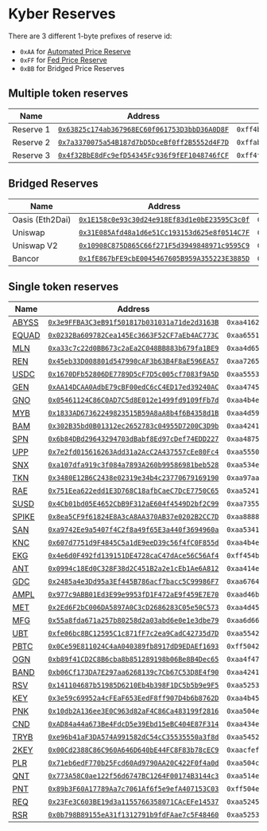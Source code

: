# Kyber Reserves

There are 3 different 1-byte prefixes of reserve id:
- `0xAA` for [Automated Price Reserve](https://developer.kyber.network/docs/Reserves-AutomatedPriceReserve/)
- `0xFF` for [Fed Price Reserve](https://developer.kyber.network/docs/Reserves-FedPriceReserve/)
- `0xBB` for Bridged Price Reserves

## Multiple token reserves

| Name | Address | Reserve ID |
| ---- | ---- | ---- |
| Reserve&nbsp;1 | [`0x63825c174ab367968EC60f061753D3bbD36A0D8F`](https://etherscan.io/address/0x63825c174ab367968EC60f061753D3bbD36A0D8F) | `0xff4b796265722046707200000000000000000000000000000000000000000000` |
| Reserve&nbsp;2 | [`0x7a3370075a54B187d7bD5DceBf0ff2B5552d4F7D`](https://etherscan.io/address/0x7a3370075a54B187d7bD5DceBf0ff2B5552d4F7D) | `0xffabcd0000000000000000000000000000000000000000000000000000000000` |
| Reserve&nbsp;3 | [`0x4f32BbE8dFc9efD54345Fc936f9fEF1048746fCF`](https://etherscan.io/address/0x4f32BbE8dFc9efD54345Fc936f9fEF1048746fCF) | `0xff4f6e65426974205175616e7400000000000000000000000000000000000000` |

## Bridged Reserves

| Name | Address | Reserve ID |
| ---- | ---- | ---- |
| Oasis&nbsp;(Eth2Dai) | [`0x1E158c0e93c30d24e918Ef83d1e0bE23595C3c0f`](https://etherscan.io/address/0x1E158c0e93c30d24e918Ef83d1e0bE23595C3c0f) | `0xbb4f617369730000000000000000000000000000000000000000000000000000` |
| Uniswap | [`0x31E085Afd48a1d6e51Cc193153d625e8f0514C7F`](https://etherscan.io/address/0x31E085Afd48a1d6e51Cc193153d625e8f0514C7F) | `0xbb756e6973776170563100000000000000000000000000000000000000000000` |
| Uniswap&nbsp;V2 | [`0x10908C875D865C66f271F5d3949848971c9595C9`](https://etherscan.io/address/0x10908C875D865C66f271F5d3949848971c9595C9) | `0xbb756e6973776170563200000000000000000000000000000000000000000000` |
| Bancor | [`0x1fE867bFE9cbE0045467605B959A355223E3885D`](https://etherscan.io/address/0x1fE867bFE9cbE0045467605B959A355223E3885D)| `0xbb42414e434f5230305632000000000000000000000000000000000000000000` |


## Single token reserves

| Name | Address | Reserve ID |
| ---- | ---- | ---- |
| [ABYSS](https://etherscan.io/address/0x0E8d6b471e332F140e7d9dbB99E5E3822F728DA6) | [`0x3e9FFBA3C3eB91f501817b031031a71de2d3163B`](https://etherscan.io/address/0x3e9FFBA3C3eB91f501817b031031a71de2d3163B) | `0xaa41627973730000000000000000000000000000000000000000000000000000` |
| [EQUAD](https://etherscan.io/address/0xC28e931814725BbEB9e670676FaBBCb694Fe7DF2) | [`0x0232Ba609782Cea145Ec3663F52CF7aEb4AC773C`](https://etherscan.io/address/0x0232Ba609782Cea145Ec3663F52CF7aEb4AC773C) | `0xaa65515541440000000000000000000000000000000000000000000000000000` |
| [MLN](https://etherscan.io/address/0xec67005c4E498Ec7f55E092bd1d35cbC47C91892) | [`0xa33c7c22d0BB673c2aEa2C048BB883b679fa1BE9`](https://etherscan.io/address/0xa33c7c22d0BB673c2aEa2C048BB883b679fa1BE9) | `0xaa4d656c6f6e706f727400000000000000000000000000000000000000000000` |
| [REN](https://etherscan.io/address/0x408e41876cCCDC0F92210600ef50372656052a38) | [`0x45eb33D008801d547990cAF3b63B4F8aE596EA57`](https://etherscan.io/address/0x45eb33D008801d547990cAF3b63B4F8aE596EA57) | `0xaa72656e00000000000000000000000000000000000000000000000000000000` |
| [USDC](https://etherscan.io/address/0xA0b86991c6218b36c1d19D4a2e9Eb0cE3606eB48) | [`0x1670DFb52806DE7789D5cF7D5c005cf7083f9A5D`](https://etherscan.io/address/0x1670DFb52806DE7789D5cF7D5c005cf7083f9A5D) | `0xaa55534443303041505200000000000000000000000000000000000000000000` |
| [GEN](https://etherscan.io/address/0x543Ff227F64Aa17eA132Bf9886cAb5DB55DCAddf) | [`0xAA14DCAA0AdbE79cBF00edC6cC4ED17ed39240AC`](https://etherscan.io/address/0xAA14DCAA0AdbE79cBF00edC6cC4ED17ed39240AC) | `0xaa47454e00000000000000000000000000000000000000000000000000000000` |
| [GNO](https://etherscan.io/address/0x6810e776880C02933D47DB1b9fc05908e5386b96) | [`0x05461124C86C0AD7C5d8E012e1499fd9109fFb7d`](https://etherscan.io/address/0x05461124C86C0AD7C5d8E012e1499fd9109fFb7d) | `0xaa4b4e4320474e4f000000000000000000000000000000000000000000000000` |
| [MYB](https://etherscan.io/address/0x5d60d8d7eF6d37E16EBABc324de3bE57f135e0BC) | [`0x1833AD67362249823515B59A8aA8b4f6B4358d1B`](https://etherscan.io/address/0x1833AD67362249823515B59A8aA8b4f6B4358d1B) | `0xaa4d594200000000000000000000000000000000000000000000000000000000` |
| [BAM](https://etherscan.io/address/0x22B3FAaa8DF978F6bAFe18aaDe18DC2e3dfA0e0C) | [`0x302B35bd0B01312ec2652783c04955D7200C3D9b`](https://etherscan.io/address/0x302B35bd0B01312ec2652783c04955D7200C3D9b) | `0xaa42414d00000000000000000000000000000000000000000000000000000000` |
| [SPN](https://etherscan.io/address/0x20F7A3DdF244dc9299975b4Da1C39F8D5D75f05A) | [`0x6b84DBd29643294703dBabf8Ed97cDef74EDD227`](https://etherscan.io/address/0x6b84DBd29643294703dBabf8Ed97cDef74EDD227) | `0xaa48756d616e7320466972737400000000000000000000000000000000000000` |
| [UPP](https://etherscan.io/address/0xC86D054809623432210c107af2e3F619DcFbf652) | [`0x7e2fd015616263Add31a2AcC2A437557cEe80Fc4`](https://etherscan.io/address/0x7e2fd015616263Add31a2AcC2A437557cEe80Fc4) | `0xaa55505000000000000000000000000000000000000000000000000000000000` |
| [SNX](https://etherscan.io/address/0xC011a73ee8576Fb46F5E1c5751cA3B9Fe0af2a6F) | [`0xa107dfa919c3f084a7893A260b99586981beb528`](https://etherscan.io/address/0xa107dfa919c3f084a7893A260b99586981beb528) | `0xaa534e5800000000000000000000000000000000000000000000000000000000` |
| [TKN](https://etherscan.io/address/0xaAAf91D9b90dF800Df4F55c205fd6989c977E73a) | [`0x3480E12B6C2438e02319e34b4c23770679169190`](https://etherscan.io/address/0x3480E12B6C2438e02319e34b4c23770679169190) | `0xaa97aad58d5670d74ffb37e8c6272b3463f08be662718f7681c6e5bffc1b05c0` |
| [RAE](https://etherscan.io/address/0xE5a3229CCb22b6484594973A03a3851dCd948756) | [`0x751Eea622edd1E3D768C18afbCaeC7DcE7750C65`](https://etherscan.io/address/0x751Eea622edd1E3D768C18afbCaeC7DcE7750C65) | `0xaa52414520415052000000000000000000000000000000000000000000000000` |
| [SUSD](https://etherscan.io/address/0x57Ab1ec28D129707052df4dF418D58a2D46d5f51) | [`0x4Cb01bd05E4652CbB9F312aE604f4549D2bf2C99`](https://etherscan.io/address/0x4Cb01bd05E4652CbB9F312aE604f4549D2bf2C99) | `0xaa73555344000000000000000000000000000000000000000000000000000000` |
| [SPIKE](https://etherscan.io/address/0xA7fC5D2453E3F68aF0cc1B78bcFEe94A1B293650) | [`0x8ea5CF9f61824E8A3cA8AA370AB37e0202B2CC7D`](https://etherscan.io/address/0x8ea5CF9f61824E8A3cA8AA370AB37e0202B2CC7D) | `0xaa88888888888888888888888888888888888888888888888888888888888888` |
| [SAN](https://etherscan.io/address/0x7C5A0CE9267ED19B22F8cae653F198e3E8daf098) | [`0xa9742Ee9a5407f4C2f8a49f65E3a440f3694960a`](https://etherscan.io/address/0xa9742Ee9a5407f4C2f8a49f65E3a440f3694960a) | `0xaa53414e20415052000000000000000000000000000000000000000000000000` |
| [KNC](https://etherscan.io/address/0xdd974D5C2e2928deA5F71b9825b8b646686BD200) | [`0x607d7751d9F4845C5a1dE9eeD39c56f4fC0F855d`](https://etherscan.io/address/0x607d7751d9F4845C5a1dE9eeD39c56f4fC0F855d) | `0xaa4b4e435f4d4547414c41444f4e000000000000000000000000000000000000` |
| [EKG](https://etherscan.io/address/0x6A9b3E36436B7abde8C4E2E2a98Ea40455E615cf) | [`0x4e6d0F492fd139151DE4728caC47dAce56C56Af4`](https://etherscan.io/address/0x4e6d0F492fd139151DE4728caC47dAce56C56Af4) | `0xff454b4700000000000000000000000000000000000000000000000000000000` |
| [ANT](https://etherscan.io/address/0x960b236A07cf122663c4303350609A66A7B288C0) | [`0x0994c18Ed0C328F38d2C451B2a2e1cEb1Ae6A812`](https://etherscan.io/address/0x0994c18Ed0C328F38d2C451B2a2e1cEb1Ae6A812) | `0xaa414e5400000000000000000000000000000000000000000000000000000000` |
| [GDC](https://etherscan.io/address/0x301C755bA0fcA00B1923768Fffb3Df7f4E63aF31) | [`0x2485a4e3Dd95a3Ef445B786acf7bacc5C99986F7`](https://etherscan.io/address/0x2485a4e3Dd95a3Ef445B786acf7bacc5C99986F7) | `0xaa676463746f6b656e0000000000000000000000000000000000000000000000` |
| [AMPL](https://etherscan.io/address/0xD46bA6D942050d489DBd938a2C909A5d5039A161) | [`0x977c9ABB01Ed3E99e9953fD1F472aE9f459E7E70`](https://etherscan.io/address/0x977c9ABB01Ed3E99e9953fD1F472aE9f459E7E70) | `0xaad46ba6d942050d489dbd938a2c909a5d5039a1610000000000000000000000` |
| [MET](https://etherscan.io/address/0xa3d58c4E56fedCae3a7c43A725aeE9A71F0ece4e) | [`0x2Ed6F2bC006DA5897A0C3cD2686283C05e50C573`](https://etherscan.io/address/0x2Ed6F2bC006DA5897A0C3cD2686283C05e50C573) | `0xaa4d455400000000000000000000000000000000000000000000000000000000` |
| [MFG](https://etherscan.io/address/0x6710c63432A2De02954fc0f851db07146a6c0312) | [`0x55a8fda671a257b80258d2a03abd6e0e1e3dbe79`](https://etherscan.io/address/0x55a8fda671a257b80258d2a03abd6e0e1e3dbe79) | `0xaa6d6667546f6b656e0000000000000000000000000000000000000000000000` |
| [UBT](https://etherscan.io/address/0x8400D94A5cb0fa0D041a3788e395285d61c9ee5e) | [`0xfe06bc8BC12595C1c871fF7c2ea9CadC42735d7D`](https://etherscan.io/address/0xfe06bc8BC12595C1c871fF7c2ea9CadC42735d7D) | `0xaa55425400000000000000000000000000000000000000000000000000000000` |
| [PBTC](https://etherscan.io/address/0x5228a22e72ccC52d415EcFd199F99D0665E7733b) | [`0x0Ce59E811024C4aA040389fb8917dD9EDAEf1693`](https://etherscan.io/address/0x0Ce59E811024C4aA040389fb8917dD9EDAEf1693) | `0xff50425443000000000000000000000000000000000000000000000000000000` |
| [OGN](https://etherscan.io/address/0x8207c1FfC5B6804F6024322CcF34F29c3541Ae26) | [`0xb89f41CD2C8B6cba8b851289198b06Be8B4Dec65`](https://etherscan.io/address/0xb89f41CD2C8B6cba8b851289198b06Be8B4Dec65) | `0xaa4f474e00000000000000000000000000000000000000000000000000000000` |
| [BAND](https://etherscan.io/address/0xBA11D00c5f74255f56a5E366F4F77f5A186d7f55) | [`0xb06Cf173DA7E297aa6268139c7Cb67C53D8E4f90`](https://etherscan.io/address/0xb06Cf173DA7E297aa6268139c7Cb67C53D8E4f90) | `0xaa42414e44000000000000000000000000000000000000000000000000000000` |
| [RSV](https://etherscan.io/address/0x1C5857e110CD8411054660F60B5De6a6958CfAE2) | [`0x141104687b51985D6210Eb4b398F1DC5b5b9e9F5`](https://etherscan.io/address/0x141104687b51985D6210Eb4b398F1DC5b5b9e9F5) | `0xaa525356546f6b656e0000000000000000000000000000000000000000000000` |
| [KEY](https://etherscan.io/address/0x4CC19356f2D37338b9802aa8E8fc58B0373296E7) | [`0x3e59c69952a4cFEaF653EedF8ff907D4b6b8762D`](https://etherscan.io/address/0x3e59c69952a4cFEaF653EedF8ff907D4b6b8762D) | `0xaa4b455900000000000000000000000000000000000000000000000000000000` |
| [PNK](https://etherscan.io/address/0x93ED3FBe21207Ec2E8f2d3c3de6e058Cb73Bc04d) | [`0x10db2A136ee3E0C963d82aF4C86Ca483199f2816`](https://etherscan.io/address/0x10db2A136ee3E0C963d82aF4C86Ca483199f2816) | `0xaa504e4b00000000000000000000000000000000000000000000000000000000` |
| [CND](https://etherscan.io/address/0xd4c435F5B09F855C3317c8524Cb1F586E42795fa) | [`0xAD84a44a673Be4FdcD5e39Ebd15eBC404E87F314`](https://etherscan.io/address/0xAD84a44a673Be4FdcD5e39Ebd15eBC404E87F314) | `0xaa434e4400000000000000000000000000000000000000000000000000000000` |
| [TRYB](https://etherscan.io/address/0x2C537E5624e4af88A7ae4060C022609376C8D0EB) | [`0xe96b41aF3DA574A991582dC54cC35535550a3f8d`](https://etherscan.io/address/0xe96b41aF3DA574A991582dC54cC35535550a3f8d) | `0xaa54525942000000000000000000000000000000000000000000000000000000` |
| [2KEY](https://etherscan.io/address/0xE48972fCd82a274411c01834e2f031D4377Fa2c0) | [`0x00Cd2388C86C960A646D640bE44FC8F83b78cEC9`](https://etherscan.io/address/0x00Cd2388C86C960A646D640bE44FC8F83b78cEC9) | `0xaacfefe57c1e0f781f9864fe27287980a2097e60c0ee0c5e71083e32cecd1c9c` |
| [PLR](https://etherscan.io/address/0xe3818504c1B32bF1557b16C238B2E01Fd3149C17) | [`0x71eb6edF770b25Fcd60Ad9790AA20C422F0f4a0d`](https://etherscan.io/address/0x71eb6edF770b25Fcd60Ad9790AA20C422F0f4a0d) | `0xaa504c5200000000000000000000000000000000000000000000000000000000` |
| [QNT](https://etherscan.io/address/0x4a220E6096B25EADb88358cb44068A3248254675) | [`0x773A58C0ae122f56d6747BC1264F00174B3144c3`](https://etherscan.io/address/0x773A58C0ae122f56d6747BC1264F00174B3144c3) | `0xaa514e5452657365727665000000000000000000000000000000000000000000` |
| [PNT](https://etherscan.io/address/0x89Ab32156e46F46D02ade3FEcbe5Fc4243B9AAeD) | [`0x89b3F60A17789Aa7c7061Af6f5e9efA407153C03`](https://etherscan.io/address/0x89b3F60A17789Aa7c7061Af6f5e9efA407153C03) | `0xff504e5400000000000000000000000000000000000000000000000000000000` |
| [REQ](https://etherscan.io/address/0x8f8221aFbB33998d8584A2B05749bA73c37a938a) | [`0x23Fe3C603BE19d3a1155766358071CAcEFe14537`](https://etherscan.io/address/0x23Fe3C603BE19d3a1155766358071CAcEFe14537) | `0xaa52455100000000000000000000000000000000000000000000000000000000` |
| [RSR](https://etherscan.io/address/0x8762db106B2c2A0bccB3A80d1Ed41273552616E8) | [`0x0b798B89155eA31f1312791b9fdFAae7c5F48460`](https://etherscan.io/address/0x0b798B89155eA31f1312791b9fdFAae7c5F48460) | `0xaa525352546f6b656e0000000000000000000000000000000000000000000000` |

